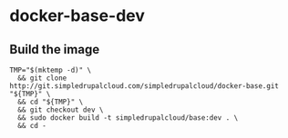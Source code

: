 # docker-base-dev

## Build the image

    TMP="$(mktemp -d)" \
      && git clone http://git.simpledrupalcloud.com/simpledrupalcloud/docker-base.git "${TMP}" \
      && cd "${TMP}" \
      && git checkout dev \
      && sudo docker build -t simpledrupalcloud/base:dev . \
      && cd -
